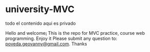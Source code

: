 # university-MVC

todo el contenido aqui es privado

Hello and welcome¡ This is the repo for MVC practice, course web programming. Enjoy it
Please submit any question to: poveda.geovanny@gmail.com. Thanks 
